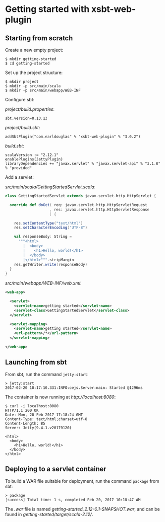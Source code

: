 # Getting started with xsbt-web-plugin

## Starting from scratch

Create a new empty project:

```
$ mkdir getting-started
$ cd getting-started
```

Set up the project structure:

```
$ mkdir project
$ mkdir -p src/main/scala
$ mkdir -p src/main/webapp/WEB-INF
```

Configure sbt:

*project/build.properties*:

```
sbt.version=0.13.13
```

*project/build.sbt*:

```
addSbtPlugin("com.earldouglas" % "xsbt-web-plugin" % "3.0.2")
```

*build.sbt*:

```
scalaVersion := "2.12.1"
enablePlugins(JettyPlugin)
libraryDependencies += "javax.servlet" % "javax.servlet-api" % "3.1.0" % "provided"
```

Add a servlet:

*src/main/scala/GettingStartedServlet.scala*:

```scala
class GettingStartedServlet extends javax.servlet.http.HttpServlet {

  override def doGet( req: javax.servlet.http.HttpServletRequest
                    , res: javax.servlet.http.HttpServletResponse
                    ) {

    res.setContentType("text/html")
    res.setCharacterEncoding("UTF-8")

    val responseBody: String =
      """<html>
        |  <body>
        |    <h1>Hello, world!</h1>
        |  </body>
        |</html>""".stripMargin
    res.getWriter.write(responseBody)
  }
}
```

*src/main/webapp/WEB-INF/web.xml*:

```xml
<web-app>

  <servlet>
    <servlet-name>getting started</servlet-name>
    <servlet-class>GettingStartedServlet</servlet-class>
  </servlet>

  <servlet-mapping>
    <servlet-name>getting started</servlet-name>
    <url-pattern>/*</url-pattern>
  </servlet-mapping>

</web-app>
```

## Launching from sbt

From sbt, run the command `jetty:start`:

```
> jetty:start
2017-02-20 10:17:10.331:INFO:oejs.Server:main: Started @1296ms
```

The container is now running at *http://localhost:8080*:

```
$ curl -i localhost:8080
HTTP/1.1 200 OK
Date: Mon, 20 Feb 2017 17:18:24 GMT
Content-Type: text/html;charset=utf-8
Content-Length: 85
Server: Jetty(9.4.1.v20170120)

<html>
  <body>
    <h1>Hello, world!</h1>
  </body>
</html>
```

## Deploying to a servlet container

To build a WAR file suitable for deployment, run the command `package`
from sbt:

```
> package
[success] Total time: 1 s, completed Feb 20, 2017 10:18:47 AM
```

The *.war* file is named *getting-started_2.12-0.1-SNAPSHOT.war*, and
can be found in *getting-started/target/scala-2.12/*.
